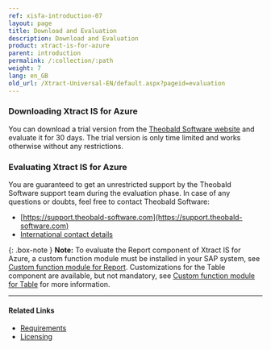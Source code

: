 ```yaml
---
ref: xisfa-introduction-07
layout: page
title: Download and Evaluation
description: Download and Evaluation
product: xtract-is-for-azure
parent: introduction
permalink: /:collection/:path
weight: 7
lang: en_GB
old_url: /Xtract-Universal-EN/default.aspx?pageid=evaluation
---
```


### Downloading Xtract IS for Azure

You can download a trial version from the [Theobald Software website](https://theobald-software.com/en/download-trial/) and evaluate it for 30 days.
The trial version is only time limited and works otherwise without any restrictions.

### Evaluating Xtract IS for Azure
You are guaranteed to get an unrestricted support by the Theobald Software support team during the evaluation phase.
In case of any questions or doubts, feel free to contact Theobald Software: <br>
- [https://support.theobald-software.com](https://support.theobald-software.com)
- [International contact details](https://theobald-software.com/en/contact/)

{: .box-note }
**Note:** To evaluate the Report component of Xtract IS for Azure, a custom function module must be installed in your SAP system, see [Custom function module for Report](../sap-customizing/install-report-custom-function-module). 
Customizations for the Table component are available, but not mandatory, see [Custom function module for Table](../sap-customizing/custom-function-module-for-table-extraction) for more information.

****
#### Related Links
- [Requirements](./requirements)
- [Licensing](./installing-the-license)